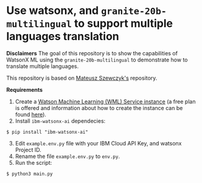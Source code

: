 # Use watsonx, and `granite-20b-multilingual` to support multiple languages translation

**Disclaimers**
The goal of this repository is to show the capabilities of WatsonX ML using the `granite-20b-multilingual` to demonstrate how to translate multiple languages.

This repository is based on [Mateusz Szewczyk's](https://github.com/IBM/watson-machine-learning-samples/blob/master/cloud/notebooks/python_sdk/deployments/foundation_models/Use%20watsonx%2C%20and%20%60granite-20b-multilingual%60%20to%20support%20multiple%20languages%20translation.ipynb) repository.

**Requirements**
1. Create a [Watson Machine Learning (WML) Service instance](https://cloud.ibm.com/catalog/services/watson-machine-learning) (a free plan is offered and information about how to create the instance can be found [here](https://dataplatform.cloud.ibm.com/docs/content/wsj/getting-started/wml-plans.html?context=wx&audience=wdp)).
2. Install `ibm-watsonx-ai` dependecies:
  ```
  $ pip install "ibm-watsonx-ai"
  ```
3. Edit `example.env.py` file with your IBM Cloud API Key, and watsonx Project ID.
4. Rename the file `example.env.py` to `env.py`.
5. Run the script:
  ```
  $ python3 main.py
  ```